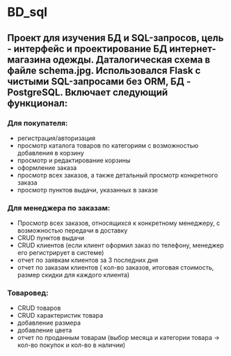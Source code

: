 # BD_sql

## Проект для изучения БД и SQL-запросов, цель - интерфейс и проектирование БД интернет-магазина одежды. Даталогическая схема в файле schema.jpg. Использовался Flask с чистыми SQL-запросами без ORM, БД - PostgreSQL. Включает следующий функционал:
### Для покупателя:
  - регистрация/авторизация
  - просмотр каталога товаров по категориям с возможностью добавления в корзину
  - просмотр и редактирование корзины
  - оформление заказа
  - просмотр всех заказов, а также детальный просмотр конкретного заказа
  - просмотр пунктов выдачи, указанных в заказе
 ### Для менеджера по заказам:
  - Просмотр всех заказов, относящихся к конкретному менеджеру, с возможностью передачи в доставку
  - CRUD пунктов выдачи
  - CRUD клиентов (если клиент оформил заказ по телефону, менеджер его регистрирует в системе)
  - отчет по заявкам клиентов за 3 последних дня
  - отчет по заказам клиентов ( кол-во заказов, итоговая стоимость, размер скидки для каждого клиента)
  ### Товаровед:
  - CRUD товаров
  - CRUD характеристик товара
  - добавление размера
  - добавление цвета
  - отчет по проданным товарам (выбор месяца и категории товара -> кол-во покупок и кол-во в наличии)
 
